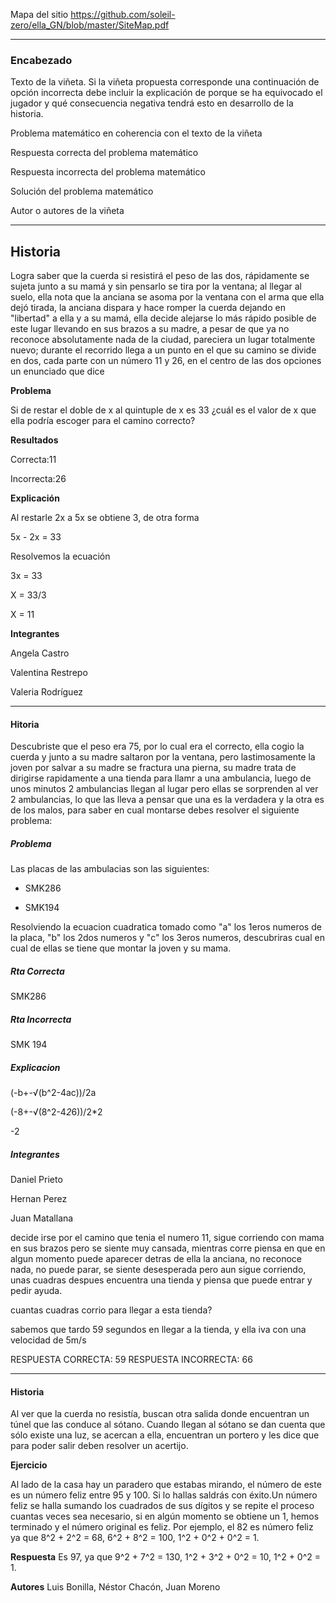 Mapa del sitio https://github.com/soleil-zero/ella_GN/blob/master/SiteMap.pdf

******************************************************************

### Encabezado

Texto de la viñeta. Si la viñeta propuesta corresponde una continuación de opción incorrecta debe incluir la explicación de porque se ha equivocado el jugador y qué consecuencia negativa tendrá esto en desarrollo de la historia.

Problema matemático en coherencia con el texto de la viñeta

Respuesta correcta del problema matemático

Respuesta incorrecta del problema matemático

Solución del problema matemático

Autor o autores de la viñeta

**************************************
## Historia
Logra saber que la cuerda si resistirá el peso de las dos, rápidamente se sujeta junto a su mamá y sin pensarlo se tira por la ventana; al llegar al suelo, ella nota que la anciana se asoma por la ventana con el arma que ella dejó tirada, la anciana dispara y hace romper la cuerda dejando en "libertad" a ella y a su mamá, ella decide alejarse lo más rápido posible de este lugar llevando en sus brazos a su madre, a pesar de que ya no reconoce absolutamente nada de la ciudad, pareciera un lugar totalmente nuevo; durante el recorrido llega a un punto en el que su camino se divide en dos, cada parte con un número 11 y 26, en el centro de las dos opciones un enunciado que dice

**Problema**

Si de restar el doble de x al quintuple de x es 33 ¿cuál es el valor de x que ella podría escoger para el camino correcto? 

**Resultados**

Correcta:11

Incorrecta:26

**Explicación**

Al restarle 2x a 5x se obtiene 3, de otra forma

5x - 2x = 33

Resolvemos la ecuación 

3x = 33

X = 33/3

X = 11

**Integrantes**

Angela Castro 

Valentina Restrepo 

Valeria Rodríguez 
*****************************************************************************************************************************
#### Hitoria ####
Descubriste que el peso era 75, por lo cual era el correcto, ella cogio la cuerda y junto a su madre saltaron por la ventana, pero lastimosamente  la joven por salvar a su madre se fractura una pierna, su madre trata de dirigirse rapidamente a una tienda para llamr a una ambulancia, luego de unos minutos 2 ambulancias llegan al lugar pero ellas se sorprenden al ver 2 ambulancias, lo que las lleva a pensar que una es la verdadera y la otra es de los malos, para saber en cual montarse debes resolver el siguiente problema:

##### Problema #####
Las placas de las ambulacias son las siguientes:

- SMK286        

- SMK194

Resolviendo la ecuacion cuadratica tomado como "a" los 1eros numeros de la placa, "b" los 2dos numeros y "c" los 3eros numeros, descubriras cual en cual de ellas se tiene que montar la joven y su mama.
##### Rta Correcta #####
SMK286
##### Rta Incorrecta #####
SMK 194
##### Explicacion #####
(-b+-√(b^2-4ac))/2a

(-8+-√(8^2-4*2*6))/2*2

-2
##### Integrantes #####
Daniel Prieto

Hernan Perez

Juan Matallana







decide irse por el camino que tenia el numero 11, sigue corriendo con mama en sus brazos pero se siente muy cansada, mientras corre piensa en que en algun momento puede aparecer detras de ella la anciana, no reconoce nada, no puede parar, se siente desesperada pero aun sigue corriendo, unas cuadras despues encuentra una tienda y piensa que puede entrar y pedir ayuda.

cuantas cuadras corrio para llegar a esta tienda?

sabemos que tardo 59 segundos en llegar a la tienda, y ella iva con una velocidad de 5m/s

RESPUESTA CORRECTA: 59
RESPUESTA INCORRECTA: 66



*****************************************************************************************************************************
#### Historia

Al ver que la cuerda no resistía, buscan otra salida donde encuentran un túnel que las conduce al sótano. Cuando llegan al sótano se dan cuenta que sólo existe una luz, se acercan a ella, encuentran un portero y les dice que para poder salir deben resolver un acertijo. 

**Ejercicio**

Al lado de la casa hay un paradero que estabas mirando, el número de este es un número feliz entre 95 y 100. Si lo hallas saldrás con éxito.Un número feliz se halla sumando los cuadrados de sus dígitos y se repite el proceso cuantas veces sea necesario, si en algún momento se obtiene un 1, hemos terminado y el número original es feliz. Por ejemplo, el 82 es número feliz ya que 8^2 + 2^2 = 68, 6^2 + 8^2 = 100, 1^2 + 0^2 + 0^2 = 1.

**Respuesta** Es 97, ya que 9^2 + 7^2 = 130, 1^2 + 3^2 + 0^2 = 10, 1^2 + 0^2 = 1.

**Autores** Luis Bonilla, Néstor Chacón, Juan Moreno
